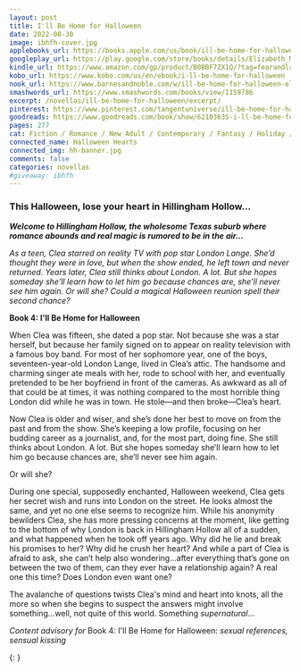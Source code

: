 ```yaml
---
layout: post
title: I'll Be Home for Halloween
date: 2022-08-30
image: ibhfh-cover.jpg
applebooks_url: https://books.apple.com/us/book/ill-be-home-for-halloween/id6443265627
googleplay_url: https://play.google.com/store/books/details/Elizabeth_Myles_I_ll_Be_Home_for_Halloween?id=17yDEAAAQBAJ
kindle_url: https://www.amazon.com/gp/product/B0BBF7ZX1Q/?tag=fearandlaun-20
kobo_url: https://www.kobo.com/us/en/ebook/i-ll-be-home-for-halloween
nook_url: https://www.barnesandnoble.com/w/ill-be-home-for-halloween-elizabeth-myles/1141981536?ean=2940185852484
smashwords_url: https://www.smashwords.com/books/view/1159786
excerpt: /novellas/ill-be-home-for-halloween/excerpt/
pinterest: https://www.pinterest.com/tangentuniverse/ill-be-home-for-halloween/
goodreads: https://www.goodreads.com/book/show/62103635-i-ll-be-home-for-halloween
pages: 277
cat: Fiction / Romance / New Adult / Contemporary / Fantasy / Holiday / Halloween
connected_name: Halloween Hearts
connected_img: hh-banner.jpg
comments: false
categories: novellas
#giveaway: ibhfh
---
```


### This Halloween, lose your heart in Hillingham Hollow...

***Welcome to Hillingham Hollow, the wholesome Texas suburb where romance abounds and real magic is rumored to be in the air...***

*As a teen, Clea starred on reality TV with pop star London Lange. She’d thought they were in love, but when the show ended, he left town and never returned. Years later, Clea still thinks about London. A lot. But she hopes someday she’ll learn how to let him go because chances are, she’ll never see him again. Or will she? Could a magical Halloween reunion spell their second chance?*

**Book 4: I'll Be Home for Halloween**

When Clea was fifteen, she dated a pop star. Not because she was a star herself, but because her family signed on to appear on reality television with a famous boy band. For most of her sophomore year, one of the boys, seventeen-year-old London Lange, lived in Clea’s attic. The handsome and charming singer ate meals with her, rode to school with her, and eventually pretended to be her boyfriend in front of the cameras. As awkward as all of that could be at times, it was nothing compared to the most horrible thing London did while he was in town. He stole—and then broke—Clea’s heart.

Now Clea is older and wiser, and she’s done her best to move on from the past and from the show. She’s keeping a low profile, focusing on her budding career as a journalist, and, for the most part, doing fine. She still thinks about London. A lot. But she hopes someday she’ll learn how to let him go because chances are, she’ll never see him again.

Or will she?

During one special, supposedly enchanted, Halloween weekend, Clea gets her secret wish and runs into London on the street. He looks almost the same, and yet no one else seems to recognize him. While his anonymity bewilders Clea, she has more pressing concerns at the moment, like getting to the bottom of why London is back in Hillingham Hollow all of a sudden, and what happened when he took off years ago. Why did he lie and break his promises to her? Why did he crush her heart? And while a part of Clea is afraid to ask, she can’t help also wondering…after everything that’s gone on between the two of them, can they ever have a relationship again? A real one this time? Does London even want one?

The avalanche of questions twists Clea's mind and heart into knots, all the more so when she begins to suspect the answers might involve something…well, not quite of this world. Something *supernatural*...

*Content advisory for* Book 4: I'll Be Home for Halloween: *sexual references, sensual kissing*

{: }
